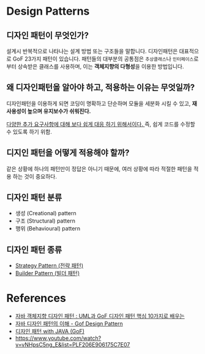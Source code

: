 # Design Patterns

## 디자인 패턴이 무엇인가?
설계시 반복적으로 나타나는 설계 방법 또는 구조들을 말합니다.
디자인패턴은 대표적으로 GoF 23가지 패턴이 있습니다.
패턴들의 대부분의 공통점은 `추상클래스`나 `인터페이스`로부터 상속받은 클래스를 사용하며, 
이는 **객체지향의 다형성**을 이용한 방법입니다.

## 왜 디자인패턴을 알아야 하고, 적용하는 이유는 무엇일까? 
디자인패턴을 이용하게 되면 코딩이 명확하고 단순하며 모듈을 세분화 시킬 수 있고, **재사용성이 높으며 유지보수가 쉬워진다.**

<u> 다양한 추가 요구사항에 대해 보다 쉽게 대응 하기 위해서이다. </u> 
즉, 쉽게 코드를 수정할 수 있도록 하기 위함.


## 디지인 패턴을 어떻게 적용해야 할까?

같은 상황에 하나의 패턴만이 정답은 아니기 때문에, 여러 상황에 따라 적절한 패턴을 적용 하는 것이 중요하다.

## 디자인 패턴 분류
- 생성 (Creational) pattern
- 구조 (Structural) pattern
- 행위 (Behavioural) pattern

## 디자인 패턴 종류 
* [Strategy Pattern (전략 패턴)](src/main/java/com/hyeonah/javalabs/designpattern/strategypattern/README.md)
* [Builder Pattern (빌더 패턴)](src/main/java/com/hyeonah/javalabs/designpattern/builderpattern/README.md)

# References
- [자바 객체지향 디자인 패턴 : UML과 GoF 디자인 패턴 핵심 10가지로 배우는](http://www.yes24.com/Product/Goods/12501269?OzSrank=5)
- [자바 디자인 패턴의 이해 - Gof Design Pattern](https://www.inflearn.com/course/%EC%9E%90%EB%B0%94-%EB%94%94%EC%9E%90%EC%9D%B8-%ED%8C%A8%ED%84%B4/dashboard)
- [디자인 패턴 with JAVA (GoF)](https://www.inflearn.com/course/Design-pattern-java)
- https://www.youtube.com/watch?v=vNHpsC5ng_E&list=PLF206E906175C7E07
